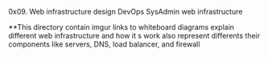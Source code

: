 0x09. Web infrastructure design
DevOps
SysAdmin
web infrastructure

**This directory contain  imgur links to whiteboard diagrams explain different web infrastructure and how it s work also represent differents their components like servers, DNS, load balancer, and firewall
